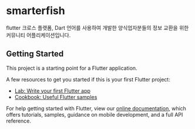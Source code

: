 # smarterfish

flutter 크로스 플랫폼, Dart 언어를 사용하여
개발한 양식업자분들의 정보 교환을 위한 커뮤니티 어플리케이션입니다.

## Getting Started

This project is a starting point for a Flutter application.

A few resources to get you started if this is your first Flutter project:

- [Lab: Write your first Flutter app](https://flutter.dev/docs/get-started/codelab)
- [Cookbook: Useful Flutter samples](https://flutter.dev/docs/cookbook)

For help getting started with Flutter, view our
[online documentation](https://flutter.dev/docs), which offers tutorials,
samples, guidance on mobile development, and a full API reference.
